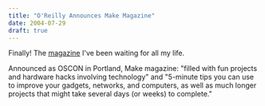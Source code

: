 ```yaml
---
title: "O'Reilly Announces Make Magazine"
date: 2004-07-29
draft: true
---
```

Finally! The [magazine](https://web.archive.org/web/20040902204138/http://make.oreilly.com/) I've been waiting for all my life. 

Announced as OSCON in Portland, Make magazine: "filled with fun projects and hardware hacks involving technology" and "5-minute tips you can use to improve your gadgets, networks, and computers, as well as much longer projects that might take several days (or weeks) to complete."
